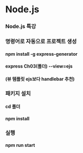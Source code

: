 # Node.js

### Node.js 특강

### 명령어로 자동으로 프로젝트 생성
#### npm install -g express-generator
#### express Ch03(폴더) --view=ejs
#### (뷰 템플릿 ejs보다 handlebar 추천)

### 패키지 설치
#### cd 폴더
#### npm install

### 실행
#### npm run start
